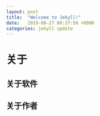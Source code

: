 ```yaml
---
layout: post
title:  "Welcome to Jekyll!"
date:   2019-08-27 00:37:50 +0800
categories: jekyll update
---
```



# 关于

## 关于软件

## 关于作者
